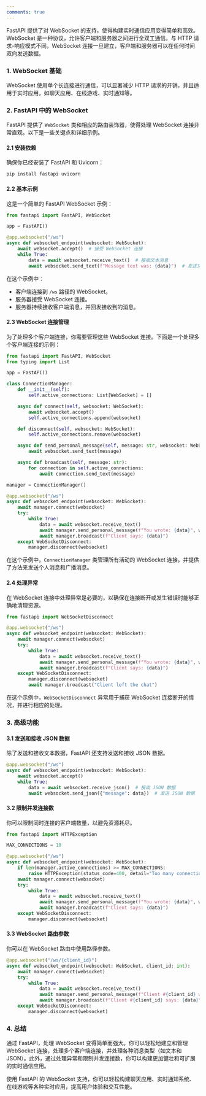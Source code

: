```yaml
---
comments: true
---
```


FastAPI 提供了对 WebSocket 的支持，使得构建实时通信应用变得简单和高效。WebSocket 是一种协议，允许客户端和服务器之间进行全双工通信。与 HTTP 请求-响应模式不同，WebSocket 连接一旦建立，客户端和服务器可以在任何时间双向发送数据。

### 1. WebSocket 基础

WebSocket 使用单个长连接进行通信，可以显著减少 HTTP 请求的开销，并且适用于实时应用，如聊天应用、在线游戏、实时通知等。

### 2. FastAPI 中的 WebSocket

FastAPI 提供了 `WebSocket` 类和相应的路由装饰器，使得处理 WebSocket 连接非常直观。以下是一些关键点和详细示例。

#### 2.1 安装依赖

确保你已经安装了 FastAPI 和 Uvicorn：

```bash
pip install fastapi uvicorn
```

#### 2.2 基本示例

这是一个简单的 FastAPI WebSocket 示例：

```python
from fastapi import FastAPI, WebSocket

app = FastAPI()

@app.websocket("/ws")
async def websocket_endpoint(websocket: WebSocket):
    await websocket.accept()  # 接受 WebSocket 连接
    while True:
        data = await websocket.receive_text()  # 接收文本消息
        await websocket.send_text(f"Message text was: {data}")  # 发送文本消息
```

在这个示例中：
- 客户端连接到 `/ws` 路径的 WebSocket。
- 服务器接受 WebSocket 连接。
- 服务器持续接收客户端消息，并回发接收到的消息。

#### 2.3 WebSocket 连接管理

为了处理多个客户端连接，你需要管理这些 WebSocket 连接。下面是一个处理多个客户端连接的示例：

```python
from fastapi import FastAPI, WebSocket
from typing import List

app = FastAPI()

class ConnectionManager:
    def __init__(self):
        self.active_connections: List[WebSocket] = []

    async def connect(self, websocket: WebSocket):
        await websocket.accept()
        self.active_connections.append(websocket)

    def disconnect(self, websocket: WebSocket):
        self.active_connections.remove(websocket)

    async def send_personal_message(self, message: str, websocket: WebSocket):
        await websocket.send_text(message)

    async def broadcast(self, message: str):
        for connection in self.active_connections:
            await connection.send_text(message)

manager = ConnectionManager()

@app.websocket("/ws")
async def websocket_endpoint(websocket: WebSocket):
    await manager.connect(websocket)
    try:
        while True:
            data = await websocket.receive_text()
            await manager.send_personal_message(f"You wrote: {data}", websocket)
            await manager.broadcast(f"Client says: {data}")
    except WebSocketDisconnect:
        manager.disconnect(websocket)
```

在这个示例中，`ConnectionManager` 类管理所有活动的 WebSocket 连接，并提供了方法来发送个人消息和广播消息。

#### 2.4 处理异常

在 WebSocket 连接中处理异常是必要的，以确保在连接断开或发生错误时能够正确地清理资源。

```python
from fastapi import WebSocketDisconnect

@app.websocket("/ws")
async def websocket_endpoint(websocket: WebSocket):
    await manager.connect(websocket)
    try:
        while True:
            data = await websocket.receive_text()
            await manager.send_personal_message(f"You wrote: {data}", websocket)
            await manager.broadcast(f"Client says: {data}")
    except WebSocketDisconnect:
        manager.disconnect(websocket)
        await manager.broadcast("Client left the chat")
```

在这个示例中，`WebSocketDisconnect` 异常用于捕获 WebSocket 连接断开的情况，并进行相应的处理。

### 3. 高级功能

#### 3.1 发送和接收 JSON 数据

除了发送和接收文本数据，FastAPI 还支持发送和接收 JSON 数据。

```python
@app.websocket("/ws")
async def websocket_endpoint(websocket: WebSocket):
    await websocket.accept()
    while True:
        data = await websocket.receive_json()  # 接收 JSON 数据
        await websocket.send_json({"message": data})  # 发送 JSON 数据
```

#### 3.2 限制并发连接数

你可以限制同时连接的客户端数量，以避免资源耗尽。

```python
from fastapi import HTTPException

MAX_CONNECTIONS = 10

@app.websocket("/ws")
async def websocket_endpoint(websocket: WebSocket):
    if len(manager.active_connections) >= MAX_CONNECTIONS:
        raise HTTPException(status_code=400, detail="Too many connections")
    await manager.connect(websocket)
    try:
        while True:
            data = await websocket.receive_text()
            await manager.send_personal_message(f"You wrote: {data}", websocket)
            await manager.broadcast(f"Client says: {data}")
    except WebSocketDisconnect:
        manager.disconnect(websocket)
```

#### 3.3 WebSocket 路由参数

你可以在 WebSocket 路由中使用路径参数。

```python
@app.websocket("/ws/{client_id}")
async def websocket_endpoint(websocket: WebSocket, client_id: int):
    await manager.connect(websocket)
    try:
        while True:
            data = await websocket.receive_text()
            await manager.send_personal_message(f"Client #{client_id} wrote: {data}", websocket)
            await manager.broadcast(f"Client #{client_id} says: {data}")
    except WebSocketDisconnect:
        manager.disconnect(websocket)
```

### 4. 总结

通过 FastAPI，处理 WebSocket 变得简单而强大。你可以轻松地建立和管理 WebSocket 连接，处理多个客户端连接，并处理各种消息类型（如文本和 JSON）。此外，通过处理异常和限制并发连接数，你可以构建更加健壮和可扩展的实时通信应用。

使用 FastAPI 的 WebSocket 支持，你可以轻松构建聊天应用、实时通知系统、在线游戏等各种实时应用，提高用户体验和交互性能。